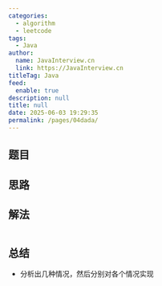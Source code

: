 ```yaml
---
categories: 
  - algorithm
  - leetcode
tags: 
  - Java
author: 
  name: JavaInterview.cn
  link: https://JavaInterview.cn
titleTag: Java
feed: 
  enable: true
description: null
title: null
date: 2025-06-03 19:29:35
permalink: /pages/04dada/
---
```


## 题目



## 思路



## 解法
```java


```

## 总结

- 分析出几种情况，然后分别对各个情况实现 
